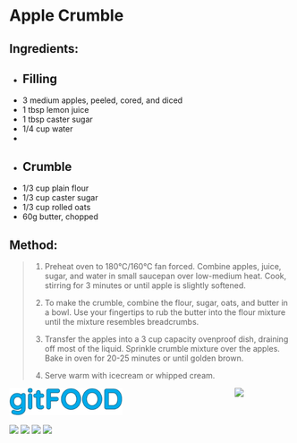 #   Apple Crumble

## Ingredients:

- ## Filling
-   3 medium apples, peeled, cored, and diced
-   1 tbsp lemon juice
-   1 tbsp caster sugar
-   1/4 cup water
-   
-   ## Crumble
-   1/3 cup plain flour
-   1/3 cup caster sugar
-   1/3 cup rolled oats
-   60g butter, chopped

## Method:

> 1. Preheat oven to 180°C/160°C fan forced. Combine apples, juice, sugar, and water in small saucepan over low-medium heat. Cook, stirring for 3 minutes or until apple is slightly softened.
>   
> 1. To make the crumble, combine the flour, sugar, oats, and butter in a bowl. Use your fingertips to rub the butter into the flour mixture until the mixture resembles breadcrumbs.
>   
> 1. Transfer the apples into a 3 cup capacity ovenproof dish, draining off most of the liquid. Sprinkle crumble mixture over the apples.  Bake in oven for 20-25 minutes or until golden brown.
>   
> 1. Serve warm with icecream or whipped cream.



<img src="../images/logo_sm.png" width="40%" />

<img src="https://profile-counter.glitch.me/gitfood_applecrumble/count.svg" width="20%" align="right" />

<img src="https://img.shields.io/badge/tag-dessert-blue.svg" /> <img src="https://img.shields.io/badge/tag-stovetop-blue.svg" /> <img src="https://img.shields.io/badge/tag-vegan-blue.svg" /> <img src="https://img.shields.io/badge/tag-vegetarian-blue.svg" /> 